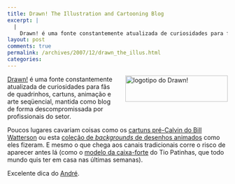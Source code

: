 ```yaml
---
title: Drawn! The Illustration and Cartooning Blog
excerpt: |
  |
    Drawn! é uma fonte constantemente atualizada de curiosidades para fãs de quadrinhos, cartuns, animação e arte seqüencial, mantida como blog de forma descompromissada por profissionais do setor. Poucos lugares cavariam coisas como os cartuns pré-Calvin do Bill Watterson ou esta...
layout: post
comments: true
permalink: /archives/2007/12/drawn_the_illus.html
categories:
---
```

<span class="mt-enclosure mt-enclosure-image"><img title="logotipo do Drawn!" src="//chester.me/archives/img/drawnbanner4.gif" width="234" height="60" class="mt-image-left" style="float: right; margin: 0 0 20px 20px ;" /></span>[Drawn!][1] é uma fonte constantemente atualizada de curiosidades para fãs de quadrinhos, cartuns, animação e arte seqüencial, mantida como blog de forma descompromissada por profissionais do setor.

Poucos lugares cavariam coisas como os [cartuns pré-Calvin do Bill Watterson][2] ou esta [coleção de *backgrounds* de desenhos animados][3] como eles fizeram. E mesmo o que chega aos canais tradicionais corre o risco de aparecer antes lá (como o [modelo da caixa-forte][4] do Tio Patinhas, que todo mundo quis ter em casa nas últimas semanas).

Excelente dica do [André][5].

 [1]: http://drawn.ca/
 [2]: http://ignatz.brinkster.net/cbillart.html
 [3]: http://animationbackgrounds.blogspot.com/
 [4]: http://www.flickr.com/photos/matsgull/sets/72157602185120037/
 [5]: http://blog.sabotagem.com.br/
